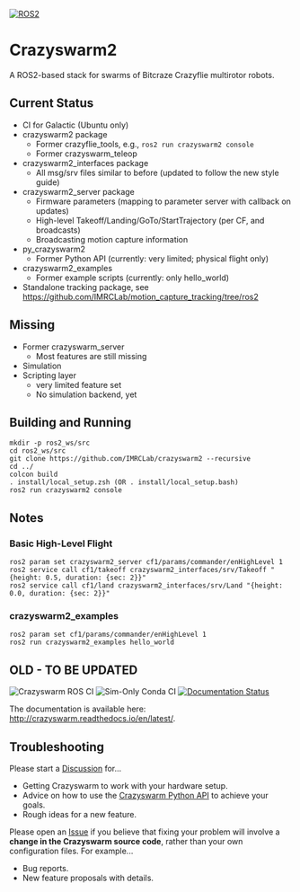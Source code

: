 [![ROS2](https://github.com/IMRCLab/crazyswarm2/actions/workflows/ci-ros2.yml/badge.svg)](https://github.com/IMRCLab/crazyswarm2/actions/workflows/ci-ros2.yml)

# Crazyswarm2
A ROS2-based stack for swarms of Bitcraze Crazyflie multirotor robots.

## Current Status

* CI for Galactic (Ubuntu only)
* crazyswarm2 package
  * Former crazyflie_tools, e.g., `ros2 run crazyswarm2 console`
  * Former crazyswarm_teleop
* crazyswarm2_interfaces package
  * All msg/srv files similar to before (updated to follow the new style guide)
* crazyswarm2_server package
  * Firmware parameters (mapping to parameter server with callback on updates)
  * High-level Takeoff/Landing/GoTo/StartTrajectory (per CF, and broadcasts)
  * Broadcasting motion capture information
* py_crazyswarm2
  * Former Python API (currently: very limited; physical flight only)
* crazyswarm2_examples
  * Former example scripts (currently: only hello_world)
* Standalone tracking package, see https://github.com/IMRCLab/motion_capture_tracking/tree/ros2

## Missing

* Former crazyswarm_server
  * Most features are still missing
* Simulation
* Scripting layer
  * very limited feature set
  * No simulation backend, yet

## Building and Running

```
mkdir -p ros2_ws/src
cd ros2_ws/src
git clone https://github.com/IMRCLab/crazyswarm2 --recursive
cd ../
colcon build
. install/local_setup.zsh (OR . install/local_setup.bash)
ros2 run crazyswarm2 console
```

## Notes

### Basic High-Level Flight

```
ros2 param set crazyswarm2_server cf1/params/commander/enHighLevel 1
ros2 service call cf1/takeoff crazyswarm2_interfaces/srv/Takeoff "{height: 0.5, duration: {sec: 2}}"
ros2 service call cf1/land crazyswarm2_interfaces/srv/Land "{height: 0.0, duration: {sec: 2}}"
```

### crazyswarm2_examples

```
ros2 param set cf1/params/commander/enHighLevel 1
ros2 run crazyswarm2_examples hello_world
```

## OLD - TO BE UPDATED

![Crazyswarm ROS CI](https://github.com/USC-ACTLab/crazyswarm/workflows/Crazyswarm%20ROS%20CI/badge.svg)
![Sim-Only Conda CI](https://github.com/USC-ACTLab/crazyswarm/workflows/Sim-Only%20Conda%20CI/badge.svg)
[![Documentation Status](https://readthedocs.org/projects/crazyswarm/badge/?version=latest)](https://crazyswarm.readthedocs.io/en/latest/?badge=latest)

The documentation is available here: http://crazyswarm.readthedocs.io/en/latest/.

## Troubleshooting
Please start a [Discussion](https://github.com/USC-ACTLab/crazyswarm/discussions) for...

- Getting Crazyswarm to work with your hardware setup.
- Advice on how to use the [Crazyswarm Python API](https://crazyswarm.readthedocs.io/en/latest/api.html) to achieve your goals.
- Rough ideas for a new feature.

Please open an [Issue](https://github.com/USC-ACTLab/crazyswarm/issues) if you believe that fixing your problem will involve a **change in the Crazyswarm source code**, rather than your own configuration files. For example...

- Bug reports.
- New feature proposals with details.

